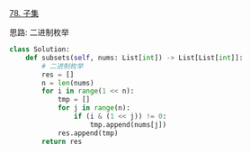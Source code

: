 

[78. 子集](https://leetcode.cn/problems/subsets/description)

思路: 二进制枚举

```python []
class Solution:
    def subsets(self, nums: List[int]) -> List[List[int]]:
        # 二进制枚举
        res = []
        n = len(nums)
        for i in range(1 << n):
            tmp = []
            for j in range(n):
                if (i & (1 << j)) != 0:
                    tmp.append(nums[j])
            res.append(tmp)
        return res
```